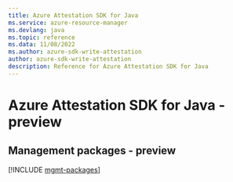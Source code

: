 ```yaml
---
title: Azure Attestation SDK for Java
ms.service: azure-resource-manager
ms.devlang: java
ms.topic: reference
ms.data: 11/08/2022
ms.author: azure-sdk-write-attestation
author: azure-sdk-write-attestation
description: Reference for Azure Attestation SDK for Java
---
```

# Azure Attestation SDK for Java - preview

## Management packages - preview
[!INCLUDE [mgmt-packages](attestation-mgmt-index.md)]